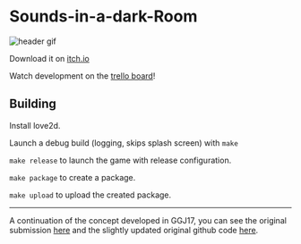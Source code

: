 # Sounds-in-a-dark-Room

![header gif](./screenshots/sounds.gif)

Download it on [itch.io](https://thomas-hope.itch.io/sounds-in-a-dark-room)

Watch development on the [trello board](https://trello.com/b/2j1AVdUt/sounds-in-a-dark-room-ggj2017)!

## Building

Install love2d.

Launch a debug build (logging, skips splash screen) with `make`

`make release` to launch the game with release configuration.

`make package` to create a package.

`make upload` to upload the created package.

---

A continuation of the concept developed in GGJ17, you can see the original submission [here](http://globalgamejam.org/2017/games/sounds-dark-room) and the slightly updated original github code [here](https://github.com/Cyphre117/GGJ2017).

